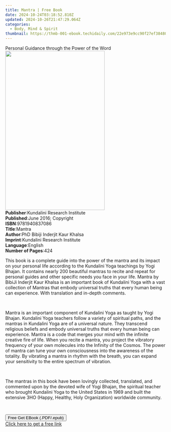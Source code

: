 ```yaml
---
title: Mantra | Free Book
date: 2024-10-24T03:18:52.810Z
updated: 2024-10-26T21:47:29.064Z
categories:
  - Body, Mind & Spirit
thumbnail: https://thmb-001-ebook.techidaily.com/22e973e9cc90f27ef384808902d1c2b881354701daee07dab2aa14f3197a1265.jpg
---
```

<main id="book-container">
  <div class="flex flex-col">
    <div class="book-brief flex-1 py-6 px-4 sm:p-6 md:py-10 md:px-8">
      <!-- brief-->
      <div class="book-brief-main">
        Personal Guidance through the Power of the Word
      </div>
    </div>
    <div
      class="book-meta-info flex-1 grid gap-4 col-start-1 col-end-3 row-start-1 sm:mb-6 sm:grid-cols-4 lg:gap-6 lg:col-start-2 lg:row-end-6 lg:row-span-6 lg:mb-0"
    >
      <div
        class="book-meta-info-left place-content-center mt-4 p-4 text-sm leading-6 col-start-2 col-span-2 dark:text-slate-400"
      >
        <img
          class="w-full h-500 object-cover rounded-lg sm:h-255 sm:col-span-2 lg:col-span-full"
          src="https://img-001-ebook.techidaily.com/01b9162d432bec67b76957d460389b0d5fb009eccee3dea83f9e88921ef8100c.jpg"
          alt=""
          width="312"
          height="500"
        />
      </div>
      <div
        class="book-meta-info-right mt-2 col-start-1 row-start-2 col-span-3 self-center"
      >
        <!-- meta data  -->
        <div class="flex flex-col px-4 md:px-8">
          <div class="flex-1">
            <strong>Publisher</strong>:<span class="px-2"
              >Kundalini Research Institute</span
            >
          </div>
          <div class="flex-1">
            <strong>Published</strong>:<span class="px-2"
              >June 2016; Copyright</span
            >
          </div>
          <div class="flex-1">
            <strong>ISBN</strong>:<span class="px-2">9781940837086</span>
          </div>
          <div class="flex-1">
            <strong>Title</strong>:<span class="px-2">Mantra</span>
          </div>
          <div class="flex-1">
            <strong>Author</strong>:<span class="px-2"
              >PhD Bibiji Inderjit Kaur Khalsa</span
            >
          </div>
          <div class="flex-1">
            <strong>Imprint</strong>:<span class="px-2"
              >Kundalini Research Institute</span
            >
          </div>
          <div class="flex-1">
            <strong>Language</strong>:<span class="px-2">English</span>
          </div>
          <div class="flex-1">
            <strong>Number of Pages</strong>:<span class="px-2">424</span>
          </div>
        </div>
      </div>
    </div>
    <div class="book-description flex-1 py-6 px-4 sm:p-6 md:py-10 md:px-8">
      <div class="book-description-main">
        <div accordion-content="" id="description">
          <p>
            This book is a complete guide into the power of the mantra and its
            impact on your personal life according to the Kundalini Yoga
            teachings by Yogi Bhajan. It contains nearly 200 beautiful mantras
            to recite and repeat for personal guides and other specific needs
            you face in your life. Mantra by BibiJi Inderjit Kaur Khalsa is an
            important book of Kundalini Yoga with a vast collection of Mantras
            that embody universal truths that every human being can experience.
            With translation and in-depth comments.
          </p>
          <p><br /></p>
          <p>
            Mantra is an important component of Kundalini Yoga as taught by Yogi
            Bhajan. Kundalini Yoga teachers follow a variety of spiritual paths,
            and the mantras in Kundalini Yoga are of a universal nature. They
            transcend religious beliefs and embody universal truths that every
            human being can experience. Mantra is a code that merges your mind
            with the infinite creative fire of life. When you recite a mantra,
            you project the vibratory frequency of your own molecules into the
            Infinity of the Cosmos.&nbsp;The power of mantra can tune your own
            consciousness into the awareness of the totality. By vibrating a
            mantra in rhythm with the breath, you can expand your sensitivity to
            the entire spectrum of vibration.
          </p>
          <p><br /></p>
          <p>
            The mantras in this book have been lovingly collected, translated,
            and commented upon by the devoted wife of Yogi Bhajan, the spiritual
            teacher who brought Kundalini Yoga to the United States in 1969 and
            built the extensive 3HO (Happy, Healthy, Holy Organization)
            worldwide community.
          </p>
          <p>&nbsp;</p>
        </div>
        <div class="accordion-fader"></div>
      </div>
    </div>
    <div class="book-excerpts flex-1 py-6 px-4 sm:p-6 md:py-10 md:px-8"></div>
    <div
      class="book-about-author flex-1 py-6 px-4 sm:p-6 md:py-10 md:px-8"
    ></div>
    <div class="book-free-get flex-1 py-6 px-4 sm:p-6 md:py-10 md:px-8">
      <button
        id="btn-free-get"
        class="bg-blue-500 hover:bg-blue-700 text-white font-bold py-2 px-4 rounded"
      >
        Free Get EBook (.PDF/.epub)
      </button>
      <div id="countdown-display" class="px-2 text-lg mt-2"></div>
      <a
        id="free-link"
        class="hidden bg-blue-500 hover:bg-blue-700 text-white font-bold py-2 px-4 rounded"
        href="https://www.ebooks.com/en-us/book/210340033/mantra/phd-bibiji-inderjit-kaur-khalsa/"
        target="_blank"
        >Click here to get a free link</a
      >
    </div>
    <script>
      let countdownTime = 0;
      let countdownInterval = null;
      document
        .getElementById('btn-free-get')
        .addEventListener('click', startCountdown);
      function startCountdown() {
        countdownTime = new Date().getTime() + 60000 * 3;
        countdownInterval = setInterval(updateCountdown, 1000);
        document.getElementById('btn-free-get').disabled = true;
        document
          .getElementById('btn-free-get')
          .classList.add('bg-gray-500', 'cursor-not-allowed');
      }
      function updateCountdown() {
        let currentTime = new Date().getTime();
        let timeLeft = countdownTime - currentTime;
        let secondsLeft = Math.floor(timeLeft / 1000);
        document.getElementById('countdown-display').innerHTML =
          `Remaining time: ${secondsLeft} seconds.`;
        if (secondsLeft <= 0) {
          clearInterval(countdownInterval);
          document.getElementById('btn-free-get').classList.add('hidden');
          document.getElementById('free-link').classList.remove('hidden');
          document.getElementById('countdown-display').innerHTML = '';
        }
      }
    </script>
  </div>
</main>

<ins class="adsbygoogle"
      style="display:block"
      data-ad-client="ca-pub-7571918770474297"
      data-ad-slot="8358498916"
      data-ad-format="auto"
      data-full-width-responsive="true"></ins>
    